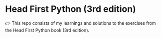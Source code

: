 # Head First Python (3rd edition)

👉 This repo consists of my learnings and solutions to the exercises from the Head First Python book (3rd edition).
